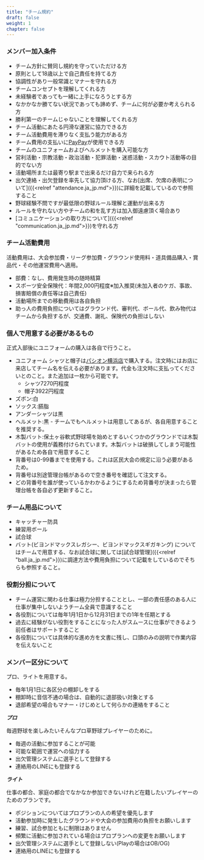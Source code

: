 ```yaml
---
title: "チーム規約"
draft: false
weight: 1
chapter: false
---
```


### メンバー加入条件

- チーム方針に賛同し規約を守っていただける方
- 原則として18歳以上で自己責任を持てる方
- 協調性があり一般常識とマナーを守れる方
- チームコンセプトを理解してくれる方
- 未経験者であっても一緒に上手になろうとする方
- なかかなか勝てない状況であっても諦めず、チームに何が必要か考えられる方
- 勝利第一のチームじゃないことを理解してくれる方
- チーム活動にあたる円滑な運営に協力できる方
- チーム活動費用を滞りなく支払う能力がある方
- チーム費用の支払いに[PayPay](https://paypay.ne.jp/)が使用できる方
- チームのユニフォームおよびヘルメットを購入可能な方
- 営利活動・宗教活動・政治活動・犯罪活動・迷惑活動・スカウト活動等の目的でない方
- 活動場所または最寄り駅まで出来るだけ自力で来られる方
- 出欠連絡・出欠登録を率先して協力頂ける方、なお[出席、欠席の表明について]({{<relref "attendance.ja_jp.md">}})に詳細を記載しているので参照すること
- 野球経験不問ですが最低限の野球ルール理解と運動が出来る方
- ルールを守れない方やチームの和を乱す方は加入御遠慮頂く場合あり
- [コミュニケーションの取り方について]({{<relref "communication.ja_jp.md">}})を守れる方

### チーム活動費用

活動費用は、大会参加費・リーグ参加費・グラウンド使用料・道具備品購入・賞品代・その他運営費用へ適用。

- 部費：なし、費用発生時の随時精算
- スポーツ安全保険代：年間2,000円程度※加入推奨(未加入者のケガ、事故、損害賠償の責任等は自己責任)
- 活動場所までの移動費用は各自負担
- 助っ人の費用負担についてはグラウンド代、審判代、ボール代、飲み物代はチームから負担するが、交通費、謝礼、保険代の負担はしない

### 個人で用意する必要があるもの

正式入部後にユニフォームの購入は各自で行うこと。

- ユニフォーム シャツと帽子は[パシオン横浜店](https://www.at-ml.jp/70786/)で購入する。注文時にはお店に来店してチーム名を伝える必要があります。代金も注文時に支払ってくださいとのこと。また追加は一枚から可能です。
  - シャツ7270円程度
  - 帽子3922円程度
- ズボン:白
- ソックス:臙脂
- アンダーシャツは黒
- ヘルメット:黒 - チームでもヘルメットは用意してあるが、各自用意することを推奨する。
- 木製バット:保土ヶ谷軟式野球場を始めとするいくつかのグラウンドでは木製バットの使用が義務付けられています。木製バットは破損してしまう可能性があるため各自で用意すること
- 背番号は0-99番までを使用する。これは区民大会の規定に沿う必要があるため。
- 背番号は別途管理台帳があるので空き番号を確認して注文する。
- どの背番号を誰が使っているかわかるようにするため背番号が決まったら管理台帳を各自必ず更新すること。

### チーム用品について

- キャッチャー防具
- 練習用ボール
- 試合球
- バット(ビヨンドマックスレガシー、ビヨンドマックスギガキング)
についてはチームで用意する、なお試合球に関しては[試合球管理]({{<relref "ball.ja_jp.md">}})に調達方法や費用負担について記載をしているのでそちらも参照すること。

### 役割分担について

- チーム運営に関わる仕事は極力分担することとし、一部の責任感のある人に仕事が集中しないようチーム全員で意識すること
- 各役割については毎年1月1日から12月31日までの1年を任期とする
- 過去に経験がない役割をすることになった人がスムースに仕事ができるよう前任者はサポートすること
- 各役割については具体的な進め方を文書に残し、口頭のみの説明で作業内容を伝えないこと

### メンバー区分について

プロ、ライトを用意する。

- 毎年1月1日に各区分の棚卸しをする
- 棚卸時に音信不通の場合は、自動的に退部扱い対象とする
- 退部希望の場合もマナー・けじめとして何らかの連絡をすること

***プロ***

毎週野球を楽しみたいそんなプロ草野球プレイヤーのために。

- 毎週の活動に参加することが可能
- 可能な範囲で運営への協力する
- 出欠管理システムに選手として登録する
- 連絡用のLINEにも登録する

***ライト***

仕事の都合、家庭の都合でなかなか参加できないけれど在籍したいプレイヤーのためのプランです。

- ポジションについてはプロプランの人の希望を優先します
- 活動参加時に発生したグラウンドや大会の参加費用の負担をお願いします
- 練習、試合参加ともに制限はありません
- 頻繁に活動に参加されている場合はプロプランへの変更をお願いします
- 出欠管理システムに選手として登録しない(Playの場合はOB/OG)
- 連絡用のLINEにも登録する
